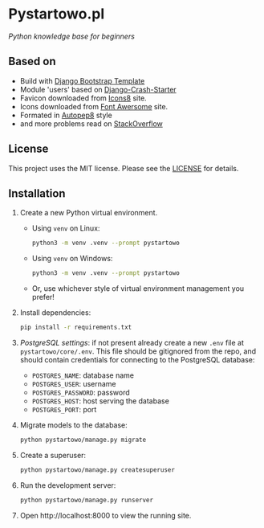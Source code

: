 # Pystartowo.pl

*Python knowledge base for beginners*
## Based on

- Build with [Django Bootstrap Template](https://github.com/griceturrble/django-bootstrap-template/)
- Module 'users' based on [Django-Crash-Starter](https://github.com/feldroy/django-crash-starter)
- Favicon downloaded from [Icons8](https://icons8.com) site.
- Icons downloaded from [Font Awersome](https://fontawesome.com/) site.
- Formated in [Autopep8](https://github.com/hhatto/autopep8) style
- and more problems read on [StackOverflow](https://stackoverflow.com/)

## License

This project uses the MIT license. Please see the [LICENSE](LICENSE) for details.


## Installation

1. Create a new Python virtual environment.

   - Using `venv` on Linux:

     ```bash
     python3 -m venv .venv --prompt pystartowo
     ```

   - Using `venv` on Windows:

     ```bash
     python3 -m venv .venv --prompt pystartowo
     ```

   - Or, use whichever style of virtual environment management you prefer!

1. Install dependencies:

   ```bash
   pip install -r requirements.txt
   ```

1. *PostgreSQL settings*: if not present already create a new `.env` file at `pystartowo/core/.env`. This file should be gitignored from the repo, and should contain credentials for connecting to the PostgreSQL database:

   - `POSTGRES_NAME`: database name
   - `POSTGRES_USER`: username
   - `POSTGRES_PASSWORD`: password
   - `POSTGRES_HOST`: host serving the database
   - `POSTGRES_PORT`: port

1. Migrate models to the database:

   ```bash
   python pystartowo/manage.py migrate
   ```

1. Create a superuser:

   ```bash
   python pystartowo/manage.py createsuperuser
   ```

1. Run the development server:

   ```bash
   python pystartowo/manage.py runserver
   ```

1. Open http://localhost:8000 to view the running site.
